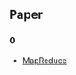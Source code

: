 ## Paper
### 0
* [MapReduce](chrome-extension://ikhdkkncnoglghljlkmcimlnlhkeamad/pdf-viewer/web/viewer.html?file=https%3A%2F%2Fpdos.csail.mit.edu%2F6.824%2Fpapers%2Fmapreduce.pdf)
